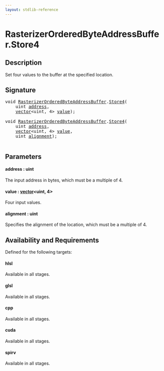 ```yaml
---
layout: stdlib-reference
---
```


# RasterizerOrderedByteAddressBuffer\.Store4

## Description

Set four values to the buffer at the specified location.



## Signature 

<pre>
<span class="code_keyword">void</span> <a href="../types/rasterizerorderedbyteaddressbuffer-0ahls/index.html" class="code_type">RasterizerOrderedByteAddressBuffer</a>.<a href="store4-0.html">Store4</a>(
    <span class="code_keyword">uint</span> <a href="store4-0.html#decl-address" class="code_param">address</a>,
    <a href="../types/vector/index.html" class="code_type">vector</a>&lt;<span class="code_keyword">uint</span>, 4&gt; <a href="store4-0.html#decl-value" class="code_param">value</a>);

<span class="code_keyword">void</span> <a href="../types/rasterizerorderedbyteaddressbuffer-0ahls/index.html" class="code_type">RasterizerOrderedByteAddressBuffer</a>.<a href="store4-0.html">Store4</a>(
    <span class="code_keyword">uint</span> <a href="store4-0.html#decl-address" class="code_param">address</a>,
    <a href="../types/vector/index.html" class="code_type">vector</a>&lt;<span class="code_keyword">uint</span>, 4&gt; <a href="store4-0.html#decl-value" class="code_param">value</a>,
    <span class="code_keyword">uint</span> <a href="store4-0.html#decl-alignment" class="code_param">alignment</a>);

</pre>

## Parameters

####  <a id="decl-address"></a>address  : uint
The input address in bytes, which must be a multiple of 4.

####  <a id="decl-value"></a>value  : [vector](../types/vector/index.html)\<uint, 4\>
Four input values.

####  <a id="decl-alignment"></a>alignment  : uint
Specifies the alignment of the location, which must be a multiple of 4.


## Availability and Requirements

Defined for the following targets:

#### hlsl
Available in all stages.

#### glsl
Available in all stages.

#### cpp
Available in all stages.

#### cuda
Available in all stages.

#### spirv
Available in all stages.



